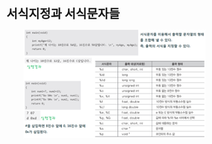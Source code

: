 # 서식지정과 서식문자들

<figure><img src="../../../../../.gitbook/assets/image (2).png" alt=""><figcaption></figcaption></figure>
